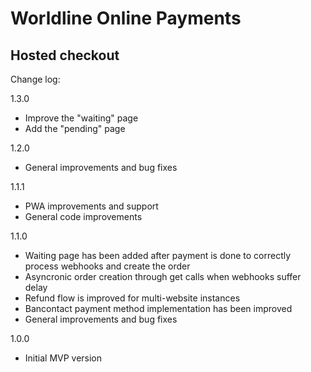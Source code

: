 # Worldline Online Payments

## Hosted checkout

Change log:

1.3.0
- Improve the "waiting" page
- Add the "pending" page

1.2.0
- General improvements and bug fixes

1.1.1
- PWA improvements and support
- General code improvements

1.1.0
- Waiting page has been added after payment is done to correctly process webhooks and create the order
- Asyncronic order creation through get calls when webhooks suffer delay
- Refund flow is improved for multi-website instances
- Bancontact payment method implementation has been improved
- General improvements and bug fixes

1.0.0
- Initial MVP version 
